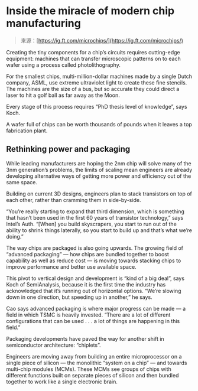 <!--yml
category: 未分类
date: 2024-05-27 14:31:05
-->

# Inside the miracle of modern chip manufacturing

> 来源：[https://ig.ft.com/microchips/](https://ig.ft.com/microchips/)

Creating the tiny components for a chip’s circuits requires cutting-edge equipment: machines that can transfer microscopic patterns on to each wafer using a process called photolithography.

For the smallest chips, multi-million-dollar machines made by a single Dutch company, ASML, use extreme ultraviolet light to create these fine stencils. The machines are the size of a bus, but so accurate they could direct a laser to hit a golf ball as far away as the Moon.

Every stage of this process requires “PhD thesis level of knowledge”, says Koch.

A wafer full of chips can be worth thousands of pounds when it leaves a top fabrication plant.

## Rethinking power and packaging

While leading manufacturers are hoping the 2nm chip will solve many of the 3nm generation’s problems, the limits of scaling mean engineers are already developing alternative ways of getting more power and efficiency out of the same space.

Building on current 3D designs, engineers plan to stack transistors on top of each other, rather than cramming them in side-by-side.

“You’re really starting to expand that third dimension, which is something that hasn’t been used in the first 60 years of transistor technology,” says Intel’s Auth. “[When] you build skyscrapers, you start to run out of the ability to shrink things laterally, so you start to build up and that’s what we’re doing.”

The way chips are packaged is also going upwards. The growing field of “advanced packaging” — how chips are bundled together to boost capability as well as reduce cost — is moving towards stacking chips to improve performance and better use available space.

This pivot to vertical design and development is “kind of a big deal”, says Koch of SemiAnalysis, because it is the first time the industry has acknowledged that it’s running out of horizontal options. “We’re slowing down in one direction, but speeding up in another,” he says.

Cao says advanced packaging is where major progress can be made — a field in which TSMC is heavily invested. “There are a lot of different configurations that can be used . . . a lot of things are happening in this field.”

Packaging developments have paved the way for another shift in semiconductor architecture: “chiplets”.

Engineers are moving away from building an entire microprocessor on a single piece of silicon — the monolithic “system on a chip” — and towards multi-chip modules (MCMs). These MCMs see groups of chips with different functions built on separate pieces of silicon and then bundled together to work like a single electronic brain.